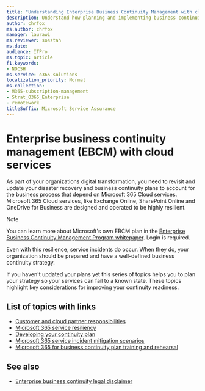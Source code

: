 ```yaml
---
title: "Understanding Enterprise Business Continuity Management with cloud services"
description: Understand how planning and implementing business continuity looks different when cloud services are part of your IT offering.
author: chrfox
ms.author: chrfox
manager: laurawi
ms.reviewer: sosstah
ms.date:
audience: ITPro
ms.topic: article
f1.keywords:
- NOCSH
ms.service: o365-solutions
localization_priority: Normal
ms.collection: 
- M365-subscription-management
- Strat_O365_Enterprise
- remotework
titleSuffix: Microsoft Service Assurance
---
```


# Enterprise business continuity management (EBCM) with cloud services

As part of your organizations digital transformation, you need to revisit and update your disaster recovery and business continuity plans to account for the business process that depend on Microsoft 365 Cloud services. Microsoft 365 Cloud services, like Exchange Online, SharePoint Online and OneDrive for Business are designed and operated to be highly resilient.

> [!NOTE]
> You can learn more about Microsoft's own EBCM plan in the [Enterprise Business Continuity Management Program whitepaper](https://go.microsoft.com/fwlink/?linkid=2121521). Login is required.

Even with this resilience, service incidents do occur. When they do, your organization should be prepared and have a well-defined business continuity strategy.

If you haven't updated your plans yet this series of topics helps you to plan your strategy so your services can fail to a known state. These topics highlight key considerations for improving your continuity readiness.

## List of topics with links

- [Customer and cloud partner responsibilities](assurance-customer-and-cloud-partner-ebcm-responsibilities.md)
- [Microsoft 365 service resiliency](assurance-m365-service-resiliency.md)
- [Developing your continuity plan](assurance-developing-your-ebcm-plan.md)
- [Microsoft 365 service incident mitigation scenarios](assurance-microsoft-365-mitigations.md)
- [Microsoft 365 for business continuity plan training and rehearsal](assurance-ebcm-plan-rehearsal-and-user-training.md)

## See also

- [Enterprise business continuity legal disclaimer](assurance-ebcm-legal-disclaimer.md)
